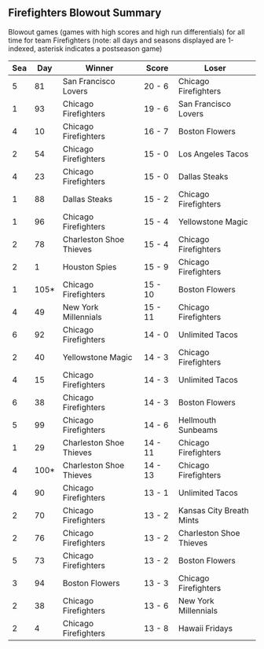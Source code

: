 ## Firefighters Blowout Summary



Blowout games (games with high scores and high run differentials) for all time for team Firefighters (note: all days and seasons displayed are 1-indexed, asterisk indicates a postseason game)


| Sea | Day | Winner | Score | Loser | 
| ------ |------ |------ |------ |------ |
| 5 | 81 | San Francisco Lovers | 20 - 6 | Chicago Firefighters | 
| 1 | 93 | Chicago Firefighters | 19 - 6 | San Francisco Lovers | 
| 4 | 10 | Chicago Firefighters | 16 - 7 | Boston Flowers | 
| 2 | 54 | Chicago Firefighters | 15 - 0 | Los Angeles Tacos | 
| 4 | 23 | Chicago Firefighters | 15 - 0 | Dallas Steaks | 
| 1 | 88 | Dallas Steaks | 15 - 2 | Chicago Firefighters | 
| 1 | 96 | Chicago Firefighters | 15 - 4 | Yellowstone Magic | 
| 2 | 78 | Charleston Shoe Thieves | 15 - 4 | Chicago Firefighters | 
| 2 | 1 | Houston Spies | 15 - 9 | Chicago Firefighters | 
| 1 | 105* | Chicago Firefighters | 15 - 10 | Boston Flowers | 
| 4 | 49 | New York Millennials | 15 - 11 | Chicago Firefighters | 
| 6 | 92 | Chicago Firefighters | 14 - 0 | Unlimited Tacos | 
| 2 | 40 | Yellowstone Magic | 14 - 3 | Chicago Firefighters | 
| 4 | 15 | Chicago Firefighters | 14 - 3 | Unlimited Tacos | 
| 6 | 38 | Chicago Firefighters | 14 - 3 | Boston Flowers | 
| 5 | 99 | Chicago Firefighters | 14 - 6 | Hellmouth Sunbeams | 
| 1 | 29 | Charleston Shoe Thieves | 14 - 11 | Chicago Firefighters | 
| 4 | 100* | Charleston Shoe Thieves | 14 - 13 | Chicago Firefighters | 
| 4 | 90 | Chicago Firefighters | 13 - 1 | Unlimited Tacos | 
| 2 | 70 | Chicago Firefighters | 13 - 2 | Kansas City Breath Mints | 
| 2 | 76 | Chicago Firefighters | 13 - 2 | Charleston Shoe Thieves | 
| 5 | 73 | Chicago Firefighters | 13 - 2 | Boston Flowers | 
| 3 | 94 | Boston Flowers | 13 - 3 | Chicago Firefighters | 
| 2 | 38 | Chicago Firefighters | 13 - 6 | New York Millennials | 
| 2 | 4 | Chicago Firefighters | 13 - 8 | Hawaii Fridays | 


